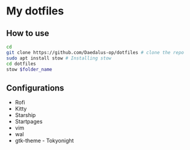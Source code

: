 # My dotfiles
## How to use
```sh
cd
git clone https://github.com/Daedalus-op/dotfiles # clone the repo
sudo apt install stow # Installing stow
cd dotfiles
stow $folder_name
```
## Configurations
- Rofi
- Kitty
- Starship
- Startpages
- vim
- wal
- gtk-theme - Tokyonight
